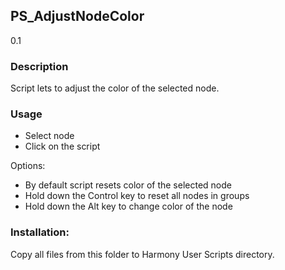 ## PS_AdjustNodeColor
0.1

### Description
Script lets to adjust the color of the selected node.

### Usage
* Select node
* Click on the script

Options:
* By default script resets color of the selected node
* Hold down the Control key to reset all nodes in groups
* Hold down the Alt key to change color of the node

### Installation:
Copy all files from this folder to Harmony User Scripts directory.